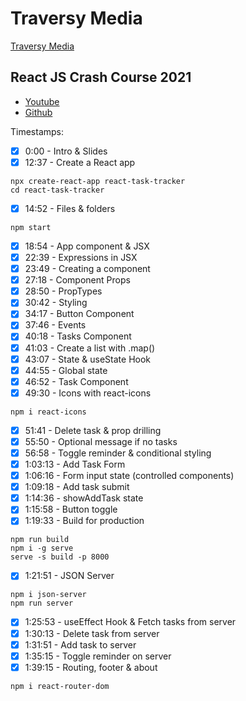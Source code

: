 # Traversy Media

[Traversy Media](https://www.youtube.com/channel/UC29ju8bIPH5as8OGnQzwJyA)

## React JS Crash Course 2021

* [Youtube](https://www.youtube.com/watch?v=w7ejDZ8SWv8)
* [Github](https://github.com/bradtraversy/react-crash-2021)

Timestamps:
- [x] 0:00​ - Intro & Slides
- [x] 12:37​ - Create a React app
```
npx create-react-app react-task-tracker
cd react-task-tracker
```
- [x] 14:52​ - Files & folders
```
npm start
```
- [x] 18:54​ - App component & JSX
- [x] 22:39​ - Expressions in JSX
- [x] 23:49​ - Creating a component
- [x] 27:18​ - Component Props
- [x] 28:50​ - PropTypes
- [x] 30:42​ - Styling
- [x] 34:17​ - Button Component
- [x] 37:46​ - Events
- [x] 40:18​ - Tasks Component
- [x] 41:03​ - Create a list with .map()
- [x] 43:07​ - State & useState Hook
- [x] 44:55​ - Global state
- [x] 46:52​ - Task Component
- [x] 49:30​ - Icons with react-icons
```
npm i react-icons
```
- [x] 51:41​ - Delete task & prop drilling
- [x] 55:50​ - Optional message if no tasks
- [x] 56:58​ - Toggle reminder & conditional styling
- [x] 1:03:13​ - Add Task Form
- [x] 1:06:16​ - Form input state (controlled components)
- [x] 1:09:18​ - Add task submit
- [x] 1:14:36​ - showAddTask state
- [x] 1:15:58​ - Button toggle
- [x] 1:19:33​ - Build for production
```
npm run build
npm i -g serve
serve -s build -p 8000
```
- [x] 1:21:51​ - JSON Server
```
npm i json-server
npm run server
```
- [x] 1:25:53​ - useEffect Hook & Fetch tasks from server
- [x] 1:30:13​ - Delete task from server
- [x] 1:31:51​ - Add task to server
- [x] 1:35:15​ - Toggle reminder on server
- [x] 1:39:15​ - Routing, footer & about
```
npm i react-router-dom
```